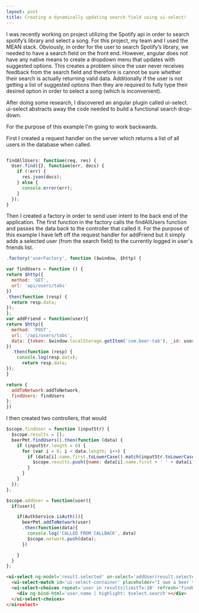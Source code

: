 ```yaml
---
layout: post
title: Creating a dynamically updating search field using ui-select!
---
```


I was recently working on project utilizing the Spotify api in order to search spotify’s library and select a song. For this project, my team and I used the MEAN stack. Obviously, in order for the user to search Spotify’s library, we needed to have a search field on the front end. However, angular does not have any native means to create a dropdown menu that updates with suggested options. This creates a problem since the user never receives feedback from the search field and therefore is cannot be sure whether their search is actually returning valid data. Additionally if the user is not getting a list of suggested options then they are required to fully type their desired option in order to select a song (which is inconvenient).

After doing some research, I discovered an angular plugin called ui-select. ui-select abstracts away the code needed to build a functional search drop-down.  

For the purpose of this example I'm going to work backwards.

First I created a request handler on the server which returns a list of all users in the database when called.

```JavaScript

findAllUsers: function(req, res) {
  User.find({}, function(err, docs) {
    if (!err) {
      res.json(docs);
    } else {
      console.error(err);
    }
  });
}
  ```
  
  Then I created a factory in order to send user intent to the back end of the application. The first 
  function in the factory calls the findAllUsers function and passes the data back to the controller
  that called it. For the purpose of this example I have left off the request handler 
  for addFriend but it simply adds a selected user (from the search field) to the currently 
  logged in user's friends list. 
  
  ```Javascript
.factory('userFactory', function ($window, $http) {

var findUsers = function () {
  return $http({
    method: 'GET',
    url: 'api/users/tabs'
  })
  .then(function (resp) {
    return resp.data;
  });
};
var addFriend = function(user){
  return $http({
    method: 'POST',
    url: '/api/users/tabs',
    data: {token: $window.localStorage.getItem('com.beer-tab'), _id: user._id}
  })
    .then(function (resp) {
      console.log(resp.data);
        return resp.data;
  });
}

  return {
    addToNetwork:addToNetwork,
    findUsers: findUsers
  };
})
```
I then created two controllers, that would

```javascript
$scope.findUser = function (inputStr) {
  $scope.results = [];
  beerPmt.findUsers().then(function (data) {
    if (inputStr.length > 0) {
      for (var i = 0; i < data.length; i++) {
        if (data[i].name.first.toLowerCase().match(inputStr.toLowerCase()) !== null || data[i].name.last.toLowerCase().match(inputStr.toLowerCase()) !== null) {
          $scope.results.push({name: data[i].name.first + ' ' + data[i].name.last, username: data[i].username, _id: data[i]._id});
        }
      }
    }
  });
};

$scope.addUser = function(user){
  if(user){

    if(AuthService.isAuth()){
      beerPmt.addToNetwork(user)
      .then(function(data){
        console.log('CALLED FROM CALLBACK', data)
        $scope.network.push(data);
      })

    }
  }
};

```

```html
<ui-select ng-model='result.selected' on-select='addUser(result.selected); toggle()'  theme="bootstrap" ng-disabled="false" reset-search-input="false" uiSelectConfig.appendToBody = true; style="width: 300px;">
  <ui-select-match id='ui-select-container' placeholder="I owe a beer to...">{{$select.selected.name}}</ui-select-match>
  <ui-select-choices repeat='user in results|limitTo:10' refresh='findUser($select.search)' refresh-delay='0'>
    <div ng-bind-html='user.name | highlight: $select.search'></div>
  </ui-select-choices>
</ui=select>
```
